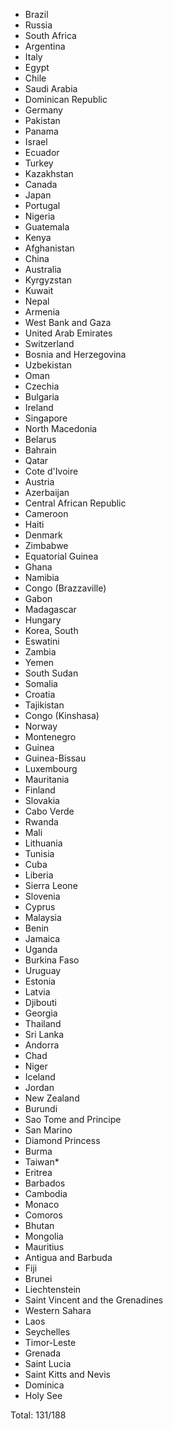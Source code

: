 * Brazil
* Russia
* South Africa
* Argentina
* Italy
* Egypt
* Chile
* Saudi Arabia
* Dominican Republic
* Germany
* Pakistan
* Panama
* Israel
* Ecuador
* Turkey
* Kazakhstan
* Canada
* Japan
* Portugal
* Nigeria
* Guatemala
* Kenya
* Afghanistan
* China
* Australia
* Kyrgyzstan
* Kuwait
* Nepal
* Armenia
* West Bank and Gaza
* United Arab Emirates
* Switzerland
* Bosnia and Herzegovina
* Uzbekistan
* Oman
* Czechia
* Bulgaria
* Ireland
* Singapore
* North Macedonia
* Belarus
* Bahrain
* Qatar
* Cote d'Ivoire
* Austria
* Azerbaijan
* Central African Republic
* Cameroon
* Haiti
* Denmark
* Zimbabwe
* Equatorial Guinea
* Ghana
* Namibia
* Congo (Brazzaville)
* Gabon
* Madagascar
* Hungary
* Korea, South
* Eswatini
* Zambia
* Yemen
* South Sudan
* Somalia
* Croatia
* Tajikistan
* Congo (Kinshasa)
* Norway
* Montenegro
* Guinea
* Guinea-Bissau
* Luxembourg
* Mauritania
* Finland
* Slovakia
* Cabo Verde
* Rwanda
* Mali
* Lithuania
* Tunisia
* Cuba
* Liberia
* Sierra Leone
* Slovenia
* Cyprus
* Malaysia
* Benin
* Jamaica
* Uganda
* Burkina Faso
* Uruguay
* Estonia
* Latvia
* Djibouti
* Georgia
* Thailand
* Sri Lanka
* Andorra
* Chad
* Niger
* Iceland
* Jordan
* New Zealand
* Burundi
* Sao Tome and Principe
* San Marino
* Diamond Princess
* Burma
* Taiwan*
* Eritrea
* Barbados
* Cambodia
* Monaco
* Comoros
* Bhutan
* Mongolia
* Mauritius
* Antigua and Barbuda
* Fiji
* Brunei
* Liechtenstein
* Saint Vincent and the Grenadines
* Western Sahara
* Laos
* Seychelles
* Timor-Leste
* Grenada
* Saint Lucia
* Saint Kitts and Nevis
* Dominica
* Holy See

Total: 131/188